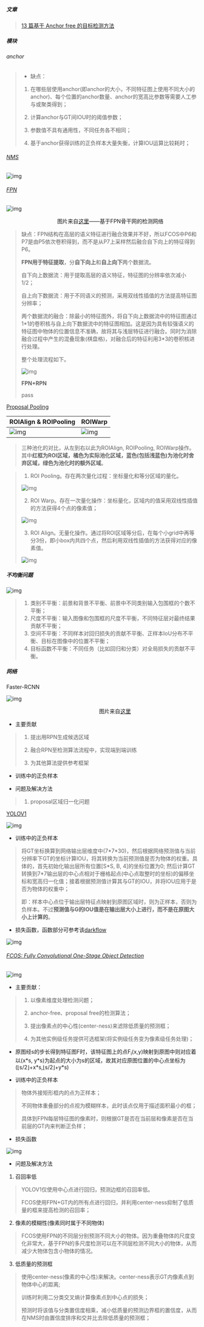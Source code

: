 ##### 文章

> [13 篇基于 Anchor free 的目标检测方法](http://bbs.cvmart.net/articles/442)

##### 模块

###### anchor

> - 缺点：
> 1. 在哪些层使用anchor(即anchor的大小，不同特征图上使用不同大小的anchor)、每个位置的anchor数量、anchor的宽高比参数等需要人工参与或聚类得到；
> 
> 2. 计算anchor与GT间IOU时的阈值参数；
> 
> 3. 参数值不具有通用性，不同任务各不相同；
> 
> 4. 基于anchor获得训练的正负样本大量失衡，计算IOU运算比较耗时；

###### [NMS](https://medium.com/@chih.sheng.huang821/%E6%A9%9F%E5%99%A8-%E6%B7%B1%E5%BA%A6%E5%AD%B8%E7%BF%92-%E7%89%A9%E4%BB%B6%E5%81%B5%E6%B8%AC-non-maximum-suppression-nms-aa70c45adffa)

![img](../img/Model_NMS.png)

###### [FPN](https://medium.com/@jonathan_hui/understanding-feature-pyramid-networks-for-object-detection-fpn-45b227b9106c)

![img](../img/Model_FPN.png)

                                  图片来自[这里](https://medium.com/@jonathan_hui/understanding-feature-pyramid-networks-for-object-detection-fpn-45b227b9106c)——基于FPN骨干网的检测网络

> 缺点：FPN结构在高层的语义特征进行融合效果并不好，所以FCOS中P6和P7是由P5依次卷积得到，而不是从P7上采样然后融合自下向上的特征得到P6。
> 
> **FPN用于特征提取**，分**自下向上**和**自上向下**两个数据流。
> 
> 自下向上数据流：用于提取高层的语义特征，特征图的分辨率依次减小1/2；
> 
> 自上向下数据流：用于不同语义的预测，采用双线性插值的方法提高特征图分辨率；
> 
> 两个数据流的融合：除最小的特征图外，将自下向上数据流中的特征图通过1\*1的卷积核与自上向下数据流中的特征图相加。这是因为具有较强语义的特征图中物体的位置信息不准确，故将其与浅层特征进行融合。同时为消除融合过程中产生的混叠现象(棋盘格)，对融合后的特征利用3\*3的卷积核进行处理。
> 
> 整个处理流程如下。
> 
>  ![ img](../img/Pipline_FPN.png)
> 
> **FPN+RPN**
> 
> pass

[Proposal Pooling](https://towardsdatascience.com/understanding-region-of-interest-part-2-roi-align-and-roi-warp-f795196fc193)

| ROIAlign & ROIPooling                        | ROIWarp                          |
| -------------------------------------------- | -------------------------------- |
| ![img](../img/Model_ROIAlign_ROIPooling.png) | ![img](../img/Model_ROIWarp.png) |

> 三种池化的对比，从左到右以此为ROIAlign, ROIPooling, ROIWarp操作。其中**红框为ROI区域，橘色为实际池化区域，蓝色(包括浅蓝色)为池化时舍弃区域，绿色为池化时的额外区域**。

> 1. ROI Pooling。存在两次量化过程：坐标量化和等分区域的量化。
> 
> ![img](../img/Model_ROI_Pooling.png)
> 
> 2. ROI Warp。存在一次量化操作：坐标量化，区域内的值采用双线性插值的方法获得4个点的像素值；
> 
> ![img](../img/Model_ROI_Warp.png)
> 
> 3. ROI Align。无量化操作。通过将ROI区域等分后，在每个小grid中再等分3份，即小box内共四个点，然后利用双线性插值的方法获得对应的像素值。
> 
> ![img](../img/Model_ROI_Align.png)

##### 不均衡问题

![img](../img/Pipeline_imbalance.png)

> 1. 类别不平衡：前景和背景不平衡、前景中不同类别输入包围框的个数不平衡；
> 2. 尺度不平衡：输入图像和包围框的尺度不平衡，不同特征层对最终结果贡献不平衡；
> 3. 空间不平衡：不同样本对回归损失的贡献不平衡、正样本IoU分布不平衡、目标在图像中的位置不平衡；
> 4. 目标函数不平衡：不同任务（比如回归和分类）对全局损失的贡献不平衡。

##### 网络

Faster-RCNN

![img](../img/Pipline_Faster-Rcnn.png)

                                                              图片来自[这里](https://medium.com/@jonathan_hui/understanding-feature-pyramid-networks-for-object-detection-fpn-45b227b9106c)

- 主要贡献

> 1. 提出用RPN生成候选区域
> 
> 2. 融合RPN至检测算法流程中，实现端到端训练
> 
> 3. 为其他算法提供参考框架

- 训练中的正负样本

- 问题及解决方法

> 1. proposal区域归一化问题

[YOLOV1](https://docs.google.com/presentation/d/1aeRvtKG21KHdD5lg6Hgyhx5rPq_ZOsGjG5rJ1HP7BbA/pub?start=false&loop=false&delayms=3000&slide=id.p)

![img](../img/Det_yolov1_box.png)

- 训练中的正负样本

> 将GT坐标换算到网络输出层维度中(7\*7\*30)，然后根据网络预测值与当前分辨率下GT的坐标计算IOU，将其转换为当前预测值是否为物体的权重。具体的，首先初始化输出层所有位置[S\*S, B, 4]的坐标位置为0; 然后计算GT转换到7\*7输出层的中心点相对于栅格起点(中心点取整时的坐标)的偏移坐标和宽高归一化值；接着根据预测值计算其与GT的IOU，并将IOU应用于是否为物体的权重中；
> 
> 即：样本中心点位于输出层特征点映射到原图区域时，则为正样本，否则为负样本。不过**预测值与G的IOU值是在输出层大小上进行，而不是在原图大小上计算的**。

- 损失函数，函数部分可参考该[darkflow](https://github.com/thtrieu/darkflow)

![img](../img/Loss_yolov1.png)

###### [FCOS: Fully Convolutional One-Stage Object Detection](https://zhuanlan.zhihu.com/p/62869137)

![img](../img/Pipline_FCOS.jpg)

- 主要贡献：

> 1. 以像素维度处理检测问题；
> 
> 2. anchor-free、proposal free的检测算法；
> 
> 3. 提出像素点的中心性(center-ness)来滤除低质量的预测框；
> 
> 4. 为其他实例级任务提供可选框架(将实例级任务变为像素级任务处理)；

- 原图经s的步长得到特征图F时，该特征图上的点F<sub>i</sub>(x,y)映射到原图中则对应着以(x\*s, y\*s)为起点的大小为s的区域，故其对应原图位置的中心点坐标为(⌊s/2⌋+x\*s,⌊s/2⌋+y\*s)

- 训练中的正负样本

> 物体外接矩形框内的点为正样本；
> 
> 不同物体重叠部分的点视为模糊样本，此时该点仅用于描述面积最小的框；
> 
> 具体到FPN每层特征图的像素时，则根据GT是否在当前层和像素是否在当前层的GT内来判断正负样；

- 损失函数

![img](../img/Loss_FCOS.png)

- 问题及解决方法
1. 召回率低

> YOLOV1仅使用中心点进行回归，预测边框的召回率低。
> 
> FCOS使用FPN+GT内的所有点进行回归，并利用center-ness抑制了低质量的框来提高检测的召回率；

2. 像素的模糊性(像素同时属于不同物体)

> FCOS使用FPN的不同层分别预测不同大小的物体。因为重叠物体的尺度变化非常大，基于FPN的多尺度检测可以在不同层检测不同大小的物体，从而减少大物体包含小物体的情况。

3. 低质量的预测框

> 使用center-ness(像素的中心性)来解决。center-ness表示GT内像素点到物体中心的距离;
> 
> 训练时利用二分类交叉熵计算像素点到中心点的损失；
> 
> 预测时将该值与分类置信度相乘，减小低质量的预测边界框的置信度，从而在NMS时由置信度排序和交并比去除低质量的预测框；
